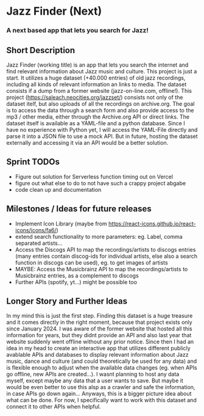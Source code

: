 # Jazz Finder (Next)

### A next based app that lets you search for Jazz!

## Short Description

Jazz Finder (working title) is an app that lets you search the internet and find relevant information about Jazz music and culture. This project is just a start. It utilizes a huge dataset (+40.000 entries) of old jazz recordings, including all kinds of relevant information an links to media. The dataset consists if a dump from a former website (jazz-on-line.com, offline!). This project (https://saleach.neocities.org/jazzset/) consists not only of the dataset itelf, but also uploads of all the recordings on archive.org. The goal is to access the data through a search form and also provide access to the mp3 / other media, either through the Archive.org API or direct links. The dataset itself is available as a YAML-file and a python database. Since I have no experience with Python yet, I will access the YAML-File directly and parse it into a JSON file to use a mock API. But in future, hosting the dataset externally and accessing it via an API would be a better solution.

## Sprint TODOs

- Figure out solution for Serverless function timing out on Vercel
- figure out what else to do to not have such a crappy project abgabe
- code clean up and documentation

## Milestones / Ideas for future releases

- Implement Icon Library (maybe from https://react-icons.github.io/react-icons/icons/fa6/)
- extend search functionality to more parameters: eg. Label, comma separated artists...
- Access the Discogs API to map the recordings/artists to discogs entries (many entries contain discog-ids for individual artists, else also a search function in discogs can be used), eg. to get images of artists
- MAYBE: Access the Musicbrainz API to map the recordings/artists to Musicbrainz entries, as a complement to discogs
- Further APIs (spotify, yt...) might be possible too

## Longer Story and Further Ideas

In my mind this is just the first step. Finding this dataset is a huge treasure and it comes directly in the right moment, because that project exists only since January 2024. I was aware of the former website that hosted all this information for years, but they didnt provide an API and also last year that website suddenly went offline without any prior notice. Since then I had an idea in my head to create an interactive app that utilizes different publicly avablable APIs and databases to display relevant information about Jazz music, dance and culture (and could theoretically be used for any data) and is flexible enough to adjust when the available data changes (eg. when APIs go offline, new APIs are created...). I wasnt planning to host any data myself, except maybe any data that a user wants to save. But maybe it would be even better to use this alsp as a crawler and safe the information, in case APIs go down again... Anyways, this is a bigger picture idea about what can be done. For now, I specifically want to work with this dataset and connect it to other APIs when helpful.
